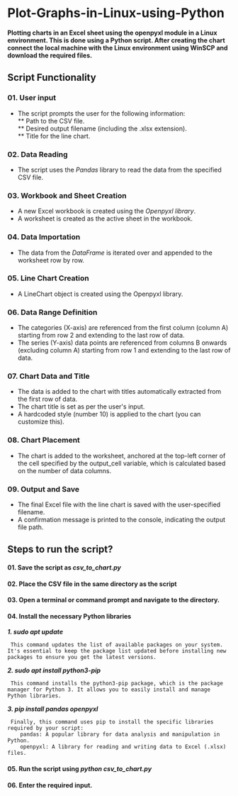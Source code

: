 # Plot-Graphs-in-Linux-using-Python
**Plotting charts in an Excel sheet using the openpyxl module in a Linux environment. This is done using a Python script. After creating the chart connect the local machine with the Linux environment using WinSCP and download the required files.**

## Script Functionality

### 01. User input   
* The script prompts the user for the following information:   
   ** Path to the CSV file.   
   ** Desired output filename (including the .xlsx extension).   
   ** Title for the line chart.

### 02. Data Reading   
* The script uses the _Pandas_ library to read the data from the specified CSV file.   

### 03. Workbook and Sheet Creation
* A new Excel workbook is created using the _Openpyxl library_.   
* A worksheet is created as the active sheet in the workbook.

###  04. Data Importation
* The data from the _DataFrame_ is iterated over and appended to the worksheet row by row.

### 05. Line Chart Creation
* A LineChart object is created using the Openpyxl library.

### 06. Data Range Definition   
* The categories (X-axis) are referenced from the first column (column A) starting from row 2 and extending to the last row of data.
* The series (Y-axis) data points are referenced from columns B onwards (excluding column A) starting from row 1 and extending to the last row of data.

### 07. Chart Data and Title   
* The data is added to the chart with titles automatically extracted from the first row of data.
* The chart title is set as per the user's input.
* A hardcoded style (number 10) is applied to the chart (you can customize this).

### 08. Chart Placement
* The chart is added to the worksheet, anchored at the top-left corner of the cell specified by the output_cell variable, which is calculated based on the number of data columns.

### 09. Output and Save   
* The final Excel file with the line chart is saved with the user-specified filename.
* A confirmation message is printed to the console, indicating the output file path.


## Steps to run the script?   

#### 01.  Save the script as _csv_to_chart.py_    

#### 02. Place the CSV file in the same directory as the script   

#### 03. Open a terminal or command prompt and navigate to the directory.    

#### 04. Install the necessary Python libraries

   _**1. sudo apt update**_

     This command updates the list of available packages on your system. It's essential to keep the package list updated before installing new packages to ensure you get the latest versions.

   _**2. sudo apt install python3-pip**_
   
     This command installs the python3-pip package, which is the package manager for Python 3. It allows you to easily install and manage Python libraries.

   _**3. pip install pandas openpyxl**_

     Finally, this command uses pip to install the specific libraries required by your script:
        pandas: A popular library for data analysis and manipulation in Python.
        openpyxl: A library for reading and writing data to Excel (.xlsx) files.    

#### 05. Run the script using _python csv_to_chart.py_    

#### 06. Enter the required input.
